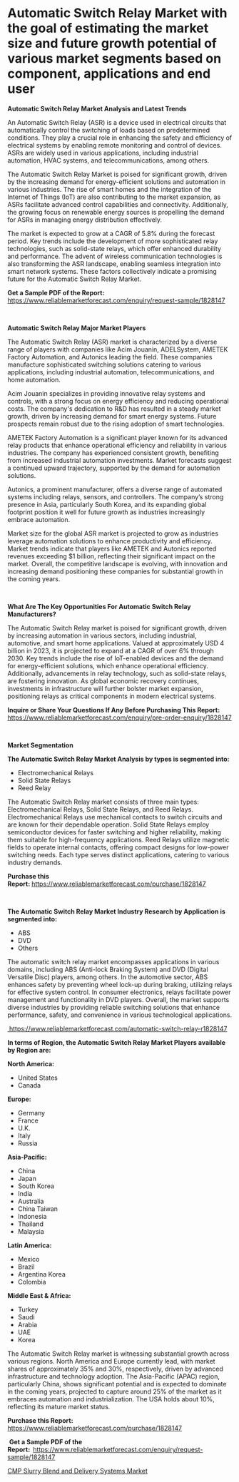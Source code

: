 <p><h1>Automatic Switch Relay Market with the goal of estimating the market size and future growth potential of various market segments based on component, applications and end user</h1></p><p><strong>Automatic Switch Relay Market Analysis and Latest Trends</strong></p>
<p><p>An Automatic Switch Relay (ASR) is a device used in electrical circuits that automatically control the switching of loads based on predetermined conditions. They play a crucial role in enhancing the safety and efficiency of electrical systems by enabling remote monitoring and control of devices. ASRs are widely used in various applications, including industrial automation, HVAC systems, and telecommunications, among others.</p><p>The Automatic Switch Relay Market is poised for significant growth, driven by the increasing demand for energy-efficient solutions and automation in various industries. The rise of smart homes and the integration of the Internet of Things (IoT) are also contributing to the market expansion, as ASRs facilitate advanced control capabilities and connectivity. Additionally, the growing focus on renewable energy sources is propelling the demand for ASRs in managing energy distribution effectively.</p><p>The market is expected to grow at a CAGR of 5.8% during the forecast period. Key trends include the development of more sophisticated relay technologies, such as solid-state relays, which offer enhanced durability and performance. The advent of wireless communication technologies is also transforming the ASR landscape, enabling seamless integration into smart network systems. These factors collectively indicate a promising future for the Automatic Switch Relay Market.</p></p>
<p><strong>Get a Sample PDF of the Report:&nbsp;</strong> <a href="https://www.reliablemarketforecast.com/enquiry/request-sample/1828147?utm_campaign=1105&utm_medium=2&utm_source=Github&utm_content=ia&utm_term=13022025&utm_id=automatic-switch-relay">https://www.reliablemarketforecast.com/enquiry/request-sample/1828147</a></p>
<p>&nbsp;</p>
<p><strong>Automatic Switch Relay Major Market Players</strong></p>
<p><p>The Automatic Switch Relay (ASR) market is characterized by a diverse range of players with companies like Acim Jouanin, ADELSystem, AMETEK Factory Automation, and Autonics leading the field. These companies manufacture sophisticated switching solutions catering to various applications, including industrial automation, telecommunications, and home automation.</p><p>Acim Jouanin specializes in providing innovative relay systems and controls, with a strong focus on energy efficiency and reducing operational costs. The company's dedication to R&D has resulted in a steady market growth, driven by increasing demand for smart energy systems. Future prospects remain robust due to the rising adoption of smart technologies.</p><p>AMETEK Factory Automation is a significant player known for its advanced relay products that enhance operational efficiency and reliability in various industries. The company has experienced consistent growth, benefiting from increased industrial automation investments. Market forecasts suggest a continued upward trajectory, supported by the demand for automation solutions.</p><p>Autonics, a prominent manufacturer, offers a diverse range of automated systems including relays, sensors, and controllers. The company’s strong presence in Asia, particularly South Korea, and its expanding global footprint position it well for future growth as industries increasingly embrace automation.</p><p>Market size for the global ASR market is projected to grow as industries leverage automation solutions to enhance productivity and efficiency. Market trends indicate that players like AMETEK and Autonics reported revenues exceeding $1 billion, reflecting their significant impact on the market. Overall, the competitive landscape is evolving, with innovation and increasing demand positioning these companies for substantial growth in the coming years.</p></p>
<p>&nbsp;</p>
<p><strong>What Are The Key Opportunities For Automatic Switch Relay Manufacturers?</strong></p>
<p><p>The Automatic Switch Relay market is poised for significant growth, driven by increasing automation in various sectors, including industrial, automotive, and smart home applications. Valued at approximately USD 4 billion in 2023, it is projected to expand at a CAGR of over 6% through 2030. Key trends include the rise of IoT-enabled devices and the demand for energy-efficient solutions, which enhance operational efficiency. Additionally, advancements in relay technology, such as solid-state relays, are fostering innovation. As global economic recovery continues, investments in infrastructure will further bolster market expansion, positioning relays as critical components in modern electrical systems.</p></p>
<p><strong>Inquire or Share Your Questions If Any Before Purchasing This Report:</strong> <a href="https://www.reliablemarketforecast.com/enquiry/pre-order-enquiry/1828147?utm_campaign=1105&utm_medium=2&utm_source=Github&utm_content=ia&utm_term=13022025&utm_id=automatic-switch-relay">https://www.reliablemarketforecast.com/enquiry/pre-order-enquiry/1828147</a></p>
<p>&nbsp;</p>
<p><strong>Market Segmentation</strong></p>
<p><strong>The Automatic Switch Relay Market Analysis by types is segmented into:</strong></p>
<p><ul><li>Electromechanical Relays</li><li>Solid State Relays</li><li>Reed Relay</li></ul></p>
<p><p>The Automatic Switch Relay market consists of three main types: Electromechanical Relays, Solid State Relays, and Reed Relays. Electromechanical Relays use mechanical contacts to switch circuits and are known for their dependable operation. Solid State Relays employ semiconductor devices for faster switching and higher reliability, making them suitable for high-frequency applications. Reed Relays utilize magnetic fields to operate internal contacts, offering compact designs for low-power switching needs. Each type serves distinct applications, catering to various industry demands.</p></p>
<p><strong>Purchase this Report:&nbsp;</strong><a href="https://www.reliablemarketforecast.com/purchase/1828147?utm_campaign=1105&utm_medium=2&utm_source=Github&utm_content=ia&utm_term=13022025&utm_id=automatic-switch-relay">https://www.reliablemarketforecast.com/purchase/1828147</a></p>
<p>&nbsp;</p>
<p><strong>The Automatic Switch Relay Market Industry Research by Application is segmented into:</strong></p>
<p><ul><li>ABS</li><li>DVD</li><li>Others</li></ul></p>
<p><p>The automatic switch relay market encompasses applications in various domains, including ABS (Anti-lock Braking System) and DVD (Digital Versatile Disc) players, among others. In the automotive sector, ABS enhances safety by preventing wheel lock-up during braking, utilizing relays for effective system control. In consumer electronics, relays facilitate power management and functionality in DVD players. Overall, the market supports diverse industries by providing reliable switching solutions that enhance performance, safety, and convenience in various technological applications.</p></p>
<p><a href="https://www.reliablemarketforecast.com/automatic-switch-relay-r1828147?utm_campaign=1105&utm_medium=2&utm_source=Github&utm_content=ia&utm_term=13022025&utm_id=automatic-switch-relay">&nbsp;https://www.reliablemarketforecast.com/automatic-switch-relay-r1828147</a></p>
<p><strong>In terms of Region, the Automatic Switch Relay Market Players available by Region are:</strong></p>
<p>
    <p> <strong> North America: </strong>
        <ul>
            <li>United States</li>
            <li>Canada</li>
        </ul>
        </p> 
    <p> <strong> Europe: </strong>
        <ul>
            <li>Germany</li>
            <li>France</li>
            <li>U.K.</li>
            <li>Italy</li>
            <li>Russia</li>
        </ul>
        </p> 
    <p> <strong> Asia-Pacific: </strong>
        <ul>
            <li>China</li>
            <li>Japan</li>
            <li>South Korea</li>
            <li>India</li>
            <li>Australia</li>
            <li>China Taiwan</li>
            <li>Indonesia</li>
            <li>Thailand</li>
            <li>Malaysia</li>
        </ul>
        </p> 
    <p> <strong> Latin America: </strong>
        <ul>
            <li>Mexico</li>
            <li>Brazil</li>
            <li>Argentina Korea</li>
            <li>Colombia</li>
        </ul>
        </p> 
    <p> <strong> Middle East & Africa: </strong>
        <ul>
            <li>Turkey</li>
            <li>Saudi</li>
            <li>Arabia</li>
            <li>UAE</li>
            <li>Korea</li>
        </ul>
    </p>
    </p>
<p><p>The Automatic Switch Relay market is witnessing substantial growth across various regions. North America and Europe currently lead, with market shares of approximately 35% and 30%, respectively, driven by advanced infrastructure and technology adoption. The Asia-Pacific (APAC) region, particularly China, shows significant potential and is expected to dominate in the coming years, projected to capture around 25% of the market as it embraces automation and industrialization. The USA holds about 10%, reflecting its mature market status.</p></p>
<p><strong>Purchase this Report: </strong><a href="https://www.reliablemarketforecast.com/purchase/1828147?utm_campaign=1105&utm_medium=2&utm_source=Github&utm_content=ia&utm_term=13022025&utm_id=automatic-switch-relay">https://www.reliablemarketforecast.com/purchase/1828147</a></p>
<p>&nbsp;<strong>Get a Sample PDF of the Report:&nbsp;&nbsp;</strong><a href="https://www.reliablemarketforecast.com/enquiry/request-sample/1828147?utm_campaign=1105&utm_medium=2&utm_source=Github&utm_content=ia&utm_term=13022025&utm_id=automatic-switch-relay">https://www.reliablemarketforecast.com/enquiry/request-sample/1828147</a></p>
<p><strong></strong></p>
<p><p><a href="https://github.com/prosalinda88/Market-Research-Report-List-7/blob/main/cmp-slurry-blend-and-delivery-systems-market.md?utm_campaign=1105&utm_medium=2&utm_source=Github&utm_content=ia&utm_term=13022025&utm_id=automatic-switch-relay">CMP Slurry Blend and Delivery Systems Market</a></p></p>